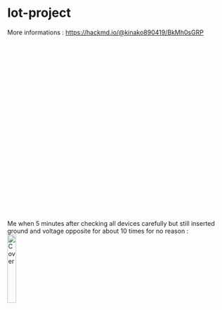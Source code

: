 # Iot-project

More informations : https://hackmd.io/@kinako890419/BkMh0sGRP  
  
<br /><br /><br /><br /><br /><br /><br /><br /><br /><br /><br /><br /><br /><br /><br /><br /><br /><br /><br /><br /><br /><br /><br />

Me when 5 minutes after checking all devices carefully but still inserted ground and voltage opposite for about 10 times for no reason :<img src="https://imgur.com/pUCrkRX.png" alt="Cover" width="20%"/>

